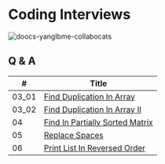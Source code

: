 # Coding Interviews

![doocs-yanglbme-collabocats](http://p9ucdlghd.bkt.clouddn.com/github-doocs-yanglbme-collabocats.png)

## Q & A
| # | Title |
|---|---|
| 03_01 | [Find Duplication In Array](https://github.com/doocs/coding-interview/tree/master/solution/03_01_DuplicationInArray) |
| 03_02 | [Find Duplication In Array II](https://github.com/doocs/coding-interview/tree/master/solution/03_02_DuplicationInArrayNoEdit) |
| 04 | [Find In Partially Sorted Matrix](https://github.com/doocs/coding-interview/tree/master/solution/04_FindInPartiallySortedMatrix) |
| 05 | [Replace Spaces](https://github.com/doocs/coding-interview/tree/master/solution/05_ReplaceSpaces) |
| 06 | [Print List In Reversed Order](https://github.com/doocs/coding-interview/tree/master/solution/06_PrintListInReversedOrder) |